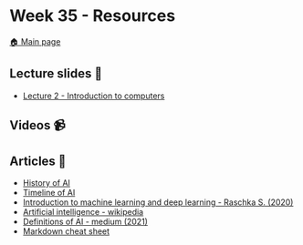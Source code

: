 # Week 35 - Resources 

[:house: Main page](https://github.com/pr0fez/AI25-intro)

## Lecture slides :book:
- [Lecture 2 - Introduction to computers](https://github.com/pr0fez/AI25-intro/blob/main/Lectures/Introduction_To_Computers.pdf)

## Videos :video_camera:

## Articles :newspaper:

- [History of AI][wiki_history]
- [Timeline of AI][timeline_ai]
- [Introduction to machine learning and deep learning - Raschka S. (2020)](https://sebastianraschka.com/blog/2020/intro-to-dl-ch01.html)
- [Artificial intelligence - wikipedia](https://en.wikipedia.org/wiki/Artificial_intelligence)
- [Definitions of AI - medium (2021)](https://medium.com/swlh/these-are-the-best-definitions-of-artificial-intelligence-you-can-read-today-7c53c0e38584)
- [Markdown cheat sheet](https://www.markdownguide.org/cheat-sheet/)

[wiki_history]: https://en.wikipedia.org/wiki/History_of_artificial_intelligence
[timeline_ai]: https://en.wikipedia.org/wiki/Timeline_of_artificial_intelligence